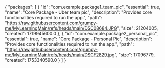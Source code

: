 {
  "packages": [
     {
      "id": "com.example.package1_team_pic",
      "essential": true,
      "name": "Core Package - Uber team pic",
      "description": "Provides core functionalities required to run the app.",
      "path": "https://raw.githubusercontent.com/grumpy-me/MyLearningMain/refs/heads/main/DSC08684.JPG",
      "size": 21204005,
      "created": 1719945600.0
    },
     {
      "id": "com.example.package2_personal_pic",
      "essential": true,
      "name": "Core Package - Personal Pic",
      "description": "Provides core functionalities required to run the app.",
      "path": "https://raw.githubusercontent.com/grumpy-me/MyLearningMain/refs/heads/main/DSCF2829.jpg",
      "size": 17096779,
      "created": 1753340590.0
    }
  ]
}

